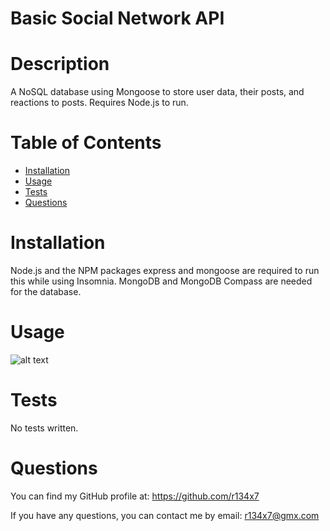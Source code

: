 # Basic Social Network API

  

  # Description
  
  A NoSQL database using Mongoose to store user data, their posts, and reactions to posts. Requires Node.js to run.

  # Table of Contents
  
  - [Installation](#installation)
  - [Usage](#usage)
  - [Tests](#tests)
  - [Questions](#questions)

  # Installation
  
  Node.js and the NPM packages express and mongoose are required to run this while using Insomnia. MongoDB and MongoDB Compass are needed for the database.

  # Usage
  
  ![alt text](assets/images/image.png)
  
  

  # Tests
  
  No tests written.

  # Questions
  
  You can find my GitHub profile at: https://github.com/r134x7

  If you have any questions, you can contact me by email: r134x7@gmx.com

